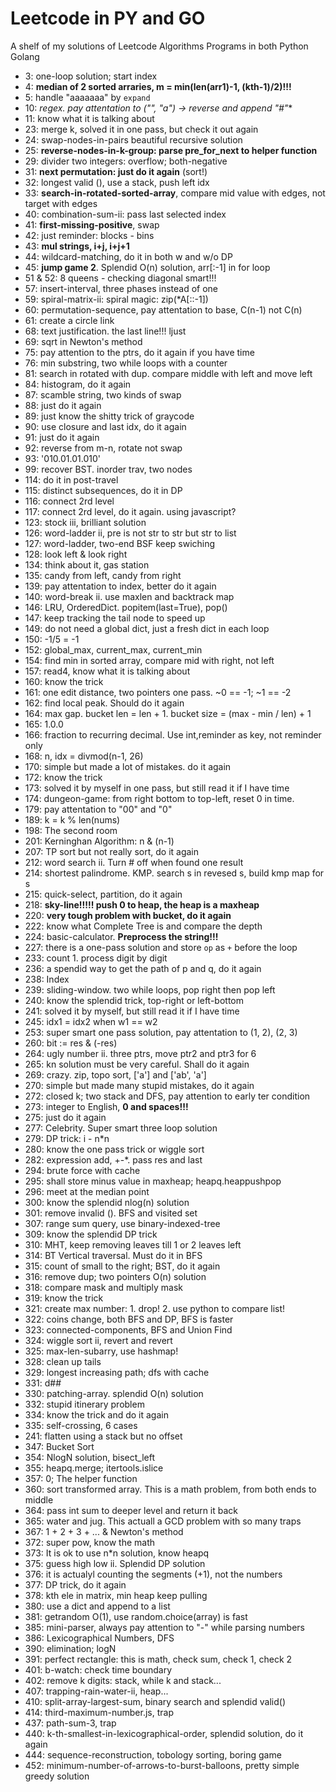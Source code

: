 # Leetcode in PY and GO
A shelf of my solutions of Leetcode Algorithms Programs in both Python Golang

* 3: one-loop solution; start index
* 4: **median of 2 sorted arraries, m = min(len(arr1)-1, (kth-1)/2)!!!**
* 5: handle "aaaaaaa" by `expand` 
* 10: **regex. pay attentation to ("", "a*") -> reverse and append "#"**
* 11: know what it is talking about
* 23: merge k, solved it in one pass, but check it out again
* 24: swap-nodes-in-pairs beautiful recursive solution
* 25: **reverse-nodes-in-k-group: parse pre_for_next to helper function**
* 29: divider two integers: overflow; both-negative
* 31: **next permutation: just do it again** (sort!)
* 32: longest valid (), use a stack, push left idx
* 33: **search-in-rotated-sorted-array**, compare mid value with edges, not target with edges
* 40: combination-sum-ii: pass last selected index
* 41: **first-missing-positive**, swap
* 42: just reminder: blocks - bins
* 43: **mul strings, i+j, i+j+1**
* 44: wildcard-matching, do it in both w and w/o DP
* 45: **jump game 2**. Splendid O(n) solution, arr[:-1] in for loop
* 51 & 52: 8 queens - checking diagonal smart!!!
* 57: insert-interval, three phases instead of one
* 59: spiral-matrix-ii: spiral magic: zip(*A[::-1])
* 60: permutation-sequence, pay attentation to base, C(n-1) not C(n)
* 61: create a circle link
* 68: text justification. the last line!!! ljust
* 69: sqrt in Newton's method
* 75: pay attention to the ptrs, do it again if you have time
* 76: min substring, two while loops with a counter
* 81: search in rotated with dup. compare middle with left and move left
* 84: histogram, do it again
* 87: scamble string, two kinds of swap
* 88: just do it again
* 89: just know the shitty trick of graycode
* 90: use closure and last idx, do it again
* 91: just do it again
* 92: reverse from m-n, rotate not swap
* 93: '010.01.01.010'
* 99: recover BST. inorder trav, two nodes
* 114: do it in post-travel
* 115: distinct subsequences, do it in DP
* 116: connect 2rd level
* 117: connect 2rd level, do it again. using javascript?
* 123: stock iii, brilliant solution
* 126: word-ladder ii, pre is not str to str but str to list
* 127: word-ladder, two-end BSF keep swiching
* 128: look left & look right
* 134: think about it, gas station
* 135: candy from left, candy from right
* 139: pay attentation to index, better do it again
* 140: word-break ii. use maxlen and backtrack map
* 146: LRU, OrderedDict. popitem(last=True), pop()
* 147: keep tracking the tail node to speed up
* 149: do not need a global dict, just a fresh dict in each loop
* 150: -1/5 = -1
* 152: global_max, current_max, current_min
* 154: find min in sorted array, compare mid with right, not left
* 157: read4, know what it is talking about
* 160: know the trick
* 161: one edit distance, two pointers one pass. ~0 == -1; ~1 == -2
* 162: find local peak. Should do it again
* 164: max gap. bucket len = len + 1. bucket size = (max - min / len) + 1
* 165: 1.0.0
* 166: fraction to recurring decimal. Use int,reminder as key, not reminder only
* 168: n, idx = divmod(n-1, 26)
* 170: simple but made a lot of mistakes. do it again
* 172: know the trick
* 173: solved it by myself in one pass, but still read it if I have time
* 174: dungeon-game: from right bottom to top-left, reset 0 in time.
* 179: pay attentation to "00" and "0"
* 189: k = k % len(nums)
* 198: The second room
* 201: Kerninghan Algorithm: n & (n-1)
* 207: TP sort but not really sort, do it again
* 212: word search ii. Turn # off when found one result
* 214: shortest palindrome. KMP. search s in revesed s, build kmp map for s
* 215: quick-select, partition, do it again
* 218: **sky-line!!!!! push 0 to heap, the heap is a maxheap**
* 220: **very tough problem with bucket, do it again**
* 222: know what Complete Tree is and compare the depth
* 224: basic-calculator. **Preprocess the string!!!**
* 227: there is a one-pass solution and store `op` as `+` before the loop
* 233: count 1. process digit by digit
* 236: a spendid way to get the path of p and q, do it again
* 238: Index
* 239: sliding-window. two while loops, pop right then pop left
* 240: know the splendid trick, top-right or left-bottom
* 241: solved it by myself, but still read it if I have time
* 245: idx1 = idx2 when w1 == w2
* 253: super smart one pass solution, pay attentation to (1, 2), (2, 3)
* 260: bit := res & (-res)
* 264: ugly number ii. three ptrs, move ptr2 and ptr3 for 6
* 265: kn solution must be very careful. Shall do it again
* 269: crazy. zip, topo sort, ['a'] and ['ab', 'a']
* 270: simple but made many stupid mistakes, do it again
* 272: closed k; two stack and DFS, pay attention to early ter condition
* 273: integer to English, **0 and spaces!!!**
* 275: just do it again
* 277: Celebrity. Super smart three loop solution
* 279: DP trick: i - n*n
* 280: know the one pass trick or wiggle sort
* 282: expression add, +-*. pass res and last
* 294: brute force with cache
* 295: shall store minus value in maxheap; heapq.heappushpop
* 296: meet at the median point
* 300: know the splendid nlog(n) solution
* 301: remove invalid (). BFS and visited set
* 307: range sum query, use binary-indexed-tree
* 309: know the splendid DP trick
* 310: MHT, keep removing leaves till 1 or 2 leaves left
* 314: BT Vertical traversal. Must do it in BFS
* 315: count of small to the right; BST, do it again
* 316: remove dup; two pointers O(n) solution
* 318: compare mask and multiply mask
* 319: know the trick
* 321: create max number: 1. drop! 2. use python to compare list!
* 322: coins change, both BFS and DP, BFS is faster
* 323: connected-components, BFS and Union Find
* 324: wiggle sort ii, revert and revert
* 325: max-len-subarry, use hashmap!
* 328: clean up tails
* 329: longest increasing path; dfs with cache
* 331: d##
* 330: patching-array. splendid O(n) solution
* 332: stupid itinerary problem
* 334: know the trick and do it again
* 335: self-crossing, 6 cases
* 241: flatten using a stack but no offset
* 347: Bucket Sort
* 354: NlogN solution, bisect_left
* 355: heapq.merge; itertools.islice
* 357: 0; The helper function
* 360: sort transformed array. This is a math problem, from both ends to middle
* 364: pass int sum to deeper level and return it back
* 365: water and jug. This actuall a GCD problem with so many traps
* 367: 1 + 2 + 3 + ... & Newton's method
* 372: super pow, know the math
* 373: It is ok to use n*n solution, know heapq
* 375: guess high low ii. Splendid DP solution
* 376: it is actualyl counting the segments (+1), not the numbers
* 377: DP trick, do it again
* 378: kth ele in matrix, min heap keep pulling
* 380: use a dict and append to a list
* 381: getrandom O(1), use random.choice(array) is fast
* 385: mini-parser, always pay attention to "-" while parsing numbers
* 386: Lexicographical Numbers, DFS
* 390: elimination; logN
* 391: perfect rectangle: this is math, check sum, check 1, check 2
* 401: b-watch: check time boundary
* 402: remove k digits: stack, while k and stack...
* 407: trapping-rain-water-ii, heap...
* 410: split-array-largest-sum, binary search and splendid valid()
* 414: third-maximum-number.js, trap
* 437: path-sum-3, trap
* 440: k-th-smallest-in-lexicographical-order, splendid solution, do it again
* 444: sequence-reconstruction, tobology sorting, boring game
* 452: minimum-number-of-arrows-to-burst-balloons, pretty simple greedy solution
